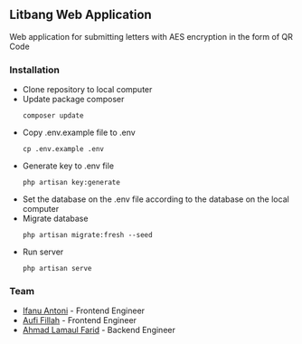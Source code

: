 ## Litbang Web Application

Web application for submitting letters with AES encryption in the form of QR Code

### Installation

-   Clone repository to local computer
-   Update package composer
    ```
    composer update
    ```
-   Copy .env.example file to .env
    ```
    cp .env.example .env
    ```
-   Generate key to .env file
    ```
    php artisan key:generate
    ```
-   Set the database on the .env file according to the database on the local computer
-   Migrate database
    ```
    php artisan migrate:fresh --seed
    ```
-   Run server
    ```
    php artisan serve
    ```

### Team

-   [Ifanu Antoni](https://github.com/ifanuAntoni/) - Frontend Engineer
-   [Aufi Fillah](https://github.com/fillahaufi/) - Frontend Engineer
-   [Ahmad Lamaul Farid](https://github.com/faridlamaul/) - Backend Engineer

